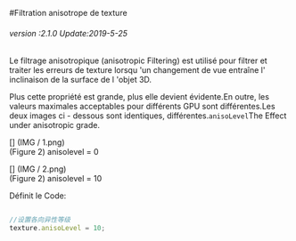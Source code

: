 #Filtration anisotrope de texture

###### *version :2.1.0   Update:2019-5-25*

Le filtrage anisotropique (anisotropic Filtering) est utilisé pour filtrer et traiter les erreurs de texture lorsqu 'un changement de vue entraîne l' inclinaison de la surface de l 'objet 3D.

Plus cette propriété est grande, plus elle devient évidente.En outre, les valeurs maximales acceptables pour différents GPU sont différentes.Les deux images ci - dessous sont identiques, différentes.`anisoLevel`The Effect under anisotropic grade.

[] (IMG / 1.png) <br > (Figure 2) anisolevel = 0

[] (IMG / 2.png) <br > (Figure 2) anisolevel = 10

Définit le Code:


```typescript

//设置各向异性等级
texture.anisoLevel = 10;
```


